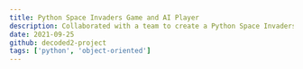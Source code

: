 ```yaml
---
title: Python Space Invaders Game and AI Player
description: Collaborated with a team to create a Python Space Invaders game with object‑oriented programming principles and integrated Neuroevolution of Augmenting Topologies (NEAT) Algorithm; co‑hosted a workshop about AI, NEAT and neural networks with >30 participants.
date: 2021-09-25
github: decoded2-project
tags: ['python', 'object-oriented']
---
```

